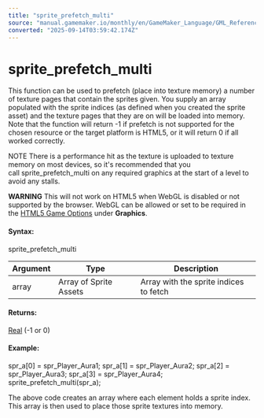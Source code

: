 ```yaml
---
title: "sprite_prefetch_multi"
source: "manual.gamemaker.io/monthly/en/GameMaker_Language/GML_Reference/Asset_Management/Sprites/Sprite_Manipulation/sprite_prefetch_multi.htm"
converted: "2025-09-14T03:59:42.174Z"
---
```


# sprite\_prefetch\_multi

This function can be used to prefetch (place into texture memory) a number of texture pages that contain the sprites given. You supply an array populated with the sprite indices (as defined when you created the sprite asset) and the texture pages that they are on will be loaded into memory. Note that the function will return \-1 if prefetch is not supported for the chosen resource or the target platform is HTML5, or it will return 0 if all worked correctly.

NOTE There is a performance hit as the texture is uploaded to texture memory on most devices, so it's recommended that you call sprite\_prefetch\_multi on any required graphics at the start of a level to avoid any stalls.

**WARNING** This will not work on HTML5 when WebGL is disabled or not supported by the browser. WebGL can be allowed or set to be required in the [HTML5 Game Options](../../../../../Settings/Game_Options/HTML5.md) under **Graphics**.

#### Syntax:

sprite\_prefetch\_multi

| Argument | Type | Description |
| --- | --- | --- |
| array | Array of Sprite Assets | Array with the sprite indices to fetch |

#### Returns:

[Real](../../../../GML_Overview/Data_Types.md) (-1 or 0)

#### Example:

spr\_a\[0\] = spr\_Player\_Aura1;
spr\_a\[1\] = spr\_Player\_Aura2;
spr\_a\[2\] = spr\_Player\_Aura3;
spr\_a\[3\] = spr\_Player\_Aura4;
sprite\_prefetch\_multi(spr\_a);

The above code creates an array where each element holds a sprite index. This array is then used to place those sprite textures into memory.